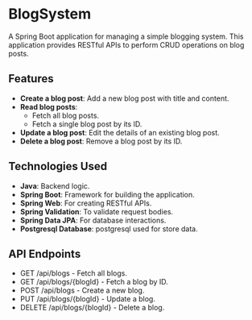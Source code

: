 # BlogSystem

A Spring Boot application for managing a simple blogging system. This application provides RESTful APIs to perform CRUD operations on blog posts.

## Features

- **Create a blog post**: Add a new blog post with title and content.
- **Read blog posts**:
  - Fetch all blog posts.
  - Fetch a single blog post by its ID.
- **Update a blog post**: Edit the details of an existing blog post.
- **Delete a blog post**: Remove a blog post by its ID.

## Technologies Used

- **Java**: Backend logic.
- **Spring Boot**: Framework for building the application.
- **Spring Web**: For creating RESTful APIs.
- **Spring Validation**: To validate request bodies.
- **Spring Data JPA**: For database interactions.
- **Postgresql Database**: postgresql used for store data.

## API Endpoints
- GET /api/blogs           - Fetch all blogs.
- GET /api/blogs/{blogId}  - Fetch a blog by ID.
- POST /api/blogs          - Create a new blog.
- PUT /api/blogs/{blogId}  - Update a blog.
- DELETE /api/blogs/{blogId} - Delete a blog.

